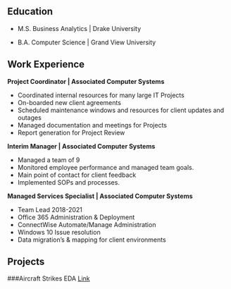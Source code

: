 ## Education
- M.S. Business Analytics | Drake University
  
- B.A. Computer Science | Grand View University

## Work Experience
**Project Coordinator | Associated Computer Systems**
- Coordinated internal resources for many large IT Projects
- On-boarded new client agreements
- Scheduled maintenance windows and resources for client updates and outages
- Managed documentation and meetings for Projects
- Report generation for Project Review

**Interim Manager | Associated Computer Systems**
- Managed a team of 9
- Monitored employee performance and managed team goals.
- Main point of contact for client feedback
- Implemented SOPs and processes.
  
**Managed Services Specialist | Associated Computer Systems**
- Team Lead 2018-2021
- Office 365 Administration & Deployment
- ConnectWise Automate/Manage Administration
- Windows 10 Issue resolution
- Data migration’s & mapping for client environments

## Projects
###Aircraft Strikes EDA
  [Link](https://github.com/KPMallaney/KPMallaney.github.io/blob/main/AircraftStrikes.ipynb)
